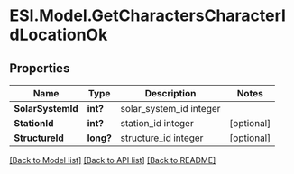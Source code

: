 # ESI.Model.GetCharactersCharacterIdLocationOk
## Properties

Name | Type | Description | Notes
------------ | ------------- | ------------- | -------------
**SolarSystemId** | **int?** | solar_system_id integer | 
**StationId** | **int?** | station_id integer | [optional] 
**StructureId** | **long?** | structure_id integer | [optional] 

[[Back to Model list]](../README.md#documentation-for-models) [[Back to API list]](../README.md#documentation-for-api-endpoints) [[Back to README]](../README.md)

